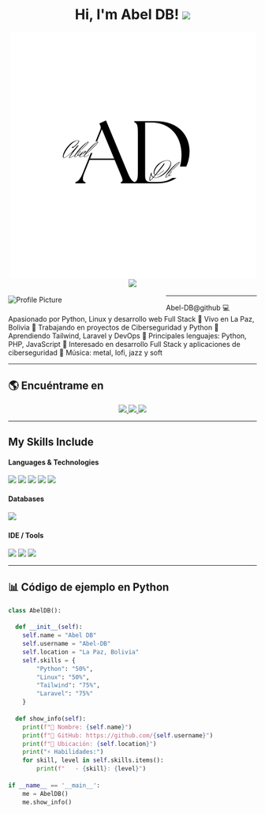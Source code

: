 <h1 align="center">
Hi, I'm Abel DB!
  <img src="https://media.giphy.com/media/hvRJCLFzcasrR4ia7z/giphy.gif" width="30">
</h1>

<!-- Profile views -->
<img src="copia de c.png" alt="Profile views" align='right'/>

<br/>

<!-- Typing SVG -->
<p align="center">
  <a href="https://github.com/DenverCoder1/readme-typing-svg">
    <img src="https://readme-typing-svg.herokuapp.com?lines=Python+Developer;Linux+Enthusiast;Ciberseguridad;Full+Stack+Web+Dev;Always+learning&center=true&width=380&height=45">
  </a>
</p>

<!-- Profile picture -->
<img align="left" src="https://github.com/Abel-DB/Abel-DB/blob/main/tu_imagen.png" alt="Profile Picture" width="320" />
<hr>

Abel-DB@github
💻 Apasionado por Python, Linux y desarrollo web Full Stack
📍 Vivo en La Paz, Bolivia
🔭 Trabajando en proyectos de Ciberseguridad y Python
🌱 Aprendiendo Tailwind, Laravel y DevOps
🌟 Principales lenguajes: Python, PHP, JavaScript
🚩 Interesado en desarrollo Full Stack y aplicaciones de ciberseguridad
🎵 Música: metal, lofi, jazz y soft

---

## 🌎 Encuéntrame en
<div align="center">
  <a href="https://tiktok.com/@abeldb736">
    <img src="https://img.shields.io/badge/TikTok-%23000000.svg?&style=for-the-badge&logo=tiktok&logoColor=white" />
  </a>
  <a href="https://youtube.com/@abeldb5724">
    <img src="https://img.shields.io/badge/YouTube-%23FF0000.svg?&style=for-the-badge&logo=youtube&logoColor=white" />
  </a>
  <a href="https://kick.com/abeldb">
    <img src="https://img.shields.io/badge/Kick-00FF00?style=for-the-badge&logo=kick&logoColor=black" />
  </a>
</div>

---

## My Skills Include

<h4> Languages & Technologies </h4>
<span> 
  <img src="https://img.shields.io/badge/Python-3776AB?style=for-the-badge&logo=python&logoColor=white">
  <img src="https://img.shields.io/badge/Linux-FCC624?style=for-the-badge&logo=linux&logoColor=black">
  <img src="https://img.shields.io/badge/Tailwind-06B6D4?style=for-the-badge&logo=tailwindcss&logoColor=white">
  <img src="https://img.shields.io/badge/Bootstrap-563D7C?style=for-the-badge&logo=bootstrap&logoColor=white">
  <img src="https://img.shields.io/badge/Laravel-FF2D20?style=for-the-badge&logo=laravel&logoColor=white">
</span>

<h4> Databases </h4>
<span>
  <img src="https://img.shields.io/badge/MySQL-00000F?style=for-the-badge&logo=mysql&logoColor=white">
</span>

<h4> IDE / Tools </h4>
<span>
  <img src="https://img.shields.io/badge/Visual_Studio_Code-0078D4?style=for-the-badge&logo=visual%20studio%20code&logoColor=white">
  <img src="https://img.shields.io/badge/Git-F05032?style=for-the-badge&logo=git&logoColor=white">
  <img src="https://img.shields.io/badge/Linux-Terminal-000000?style=for-the-badge&logo=gnu-bash&logoColor=white">
</span>

---

## 📊 Código de ejemplo en Python
```python
class AbelDB():
    
  def __init__(self):
    self.name = "Abel DB"
    self.username = "Abel-DB"
    self.location = "La Paz, Bolivia"
    self.skills = {
        "Python": "50%",
        "Linux": "50%",
        "Tailwind": "75%",
        "Laravel": "75%"
    }
  
  def show_info(self):
    print(f"👤 Nombre: {self.name}")
    print(f"🔗 GitHub: https://github.com/{self.username}")
    print(f"📍 Ubicación: {self.location}")
    print("⚡ Habilidades:")
    for skill, level in self.skills.items():
        print(f"   - {skill}: {level}")

if __name__ == '__main__':
    me = AbelDB()
    me.show_info()
